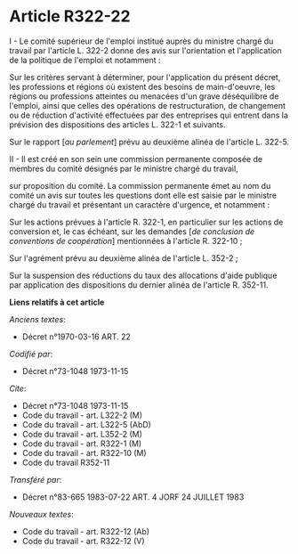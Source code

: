 # Article R322-22

I - Le comité supérieur de l'emploi institué auprès du ministre chargé du travail par l'article L. 322-2 donne des avis sur
l'orientation et l'application de la politique de l'emploi et notamment :

Sur les critères servant à déterminer, pour l'application du présent décret, les professions et régions où existent des
besoins de main-d'oeuvre, les régions ou professions atteintes ou menacées d'un grave déséquilibre de l'emploi, ainsi que
celles des opérations de restructuration, de changement ou de réduction d'activité effectuées par des entreprises qui entrent
dans la prévision des dispositions des articles L. 322-1 et suivants.

Sur le rapport [*au parlement*] prévu au deuxième alinéa de l'article L. 322-5.

II - Il est créé en son sein une commission permanente composée de membres du comité désignés par le ministre chargé du
travail,

sur proposition du comité. La commission permanente émet au nom du comité un avis sur toutes les questions dont elle est
saisie par le ministre chargé du travail et présentant un caractère d'urgence, et notamment :

Sur les actions prévues à l'article R. 322-1, en particulier sur les actions de conversion et, le cas échéant, sur les
demandes [*de conclusion de conventions de coopération*] mentionnées à l'article R. 322-10 ;

Sur l'agrément prévu au deuxième alinéa de l'article L. 352-2 ;

Sur la suspension des réductions du taux des allocations d'aide publique par application des dispositions du dernier alinéa
de l'article R. 352-11.

**Liens relatifs à cet article**

_Anciens textes_:

  - Décret n°1970-03-16 ART. 22

_Codifié par_:

  - Décret n°73-1048 1973-11-15

_Cite_:

  - Décret n°73-1048 1973-11-15
  - Code du travail - art. L322-2 (M)
  - Code du travail - art. L322-5 (AbD)
  - Code du travail - art. L352-2 (M)
  - Code du travail - art. R322-1 (M)
  - Code du travail - art. R322-10 (M)
  - Code du travail R352-11

_Transféré par_:

  - Décret n°83-665 1983-07-22 ART. 4 JORF 24 JUILLET 1983

_Nouveaux textes_:

  - Code du travail - art. R322-12 (Ab)
  - Code du travail - art. R322-12 (V)
